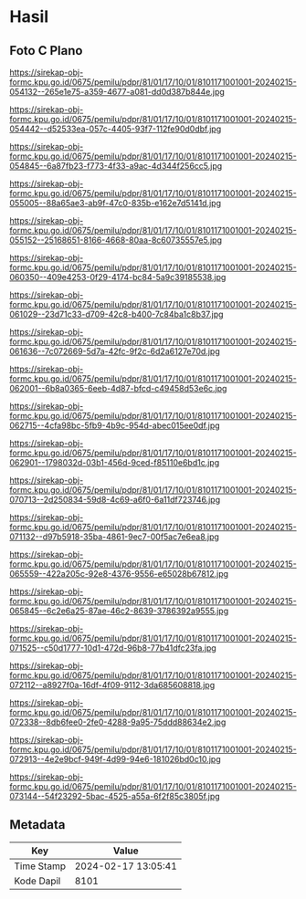 # Hasil

## Foto C Plano

https://sirekap-obj-formc.kpu.go.id/0675/pemilu/pdpr/81/01/17/10/01/8101171001001-20240215-054132--265e1e75-a359-4677-a081-dd0d387b844e.jpg

https://sirekap-obj-formc.kpu.go.id/0675/pemilu/pdpr/81/01/17/10/01/8101171001001-20240215-054442--d52533ea-057c-4405-93f7-112fe90d0dbf.jpg

https://sirekap-obj-formc.kpu.go.id/0675/pemilu/pdpr/81/01/17/10/01/8101171001001-20240215-054845--6a87fb23-f773-4f33-a9ac-4d344f256cc5.jpg

https://sirekap-obj-formc.kpu.go.id/0675/pemilu/pdpr/81/01/17/10/01/8101171001001-20240215-055005--88a65ae3-ab9f-47c0-835b-e162e7d5141d.jpg

https://sirekap-obj-formc.kpu.go.id/0675/pemilu/pdpr/81/01/17/10/01/8101171001001-20240215-055152--25168651-8166-4668-80aa-8c60735557e5.jpg

https://sirekap-obj-formc.kpu.go.id/0675/pemilu/pdpr/81/01/17/10/01/8101171001001-20240215-060350--409e4253-0f29-4174-bc84-5a9c39185538.jpg

https://sirekap-obj-formc.kpu.go.id/0675/pemilu/pdpr/81/01/17/10/01/8101171001001-20240215-061029--23d71c33-d709-42c8-b400-7c84ba1c8b37.jpg

https://sirekap-obj-formc.kpu.go.id/0675/pemilu/pdpr/81/01/17/10/01/8101171001001-20240215-061636--7c072669-5d7a-42fc-9f2c-6d2a6127e70d.jpg

https://sirekap-obj-formc.kpu.go.id/0675/pemilu/pdpr/81/01/17/10/01/8101171001001-20240215-062001--6b8a0365-6eeb-4d87-bfcd-c49458d53e6c.jpg

https://sirekap-obj-formc.kpu.go.id/0675/pemilu/pdpr/81/01/17/10/01/8101171001001-20240215-062715--4cfa98bc-5fb9-4b9c-954d-abec015ee0df.jpg

https://sirekap-obj-formc.kpu.go.id/0675/pemilu/pdpr/81/01/17/10/01/8101171001001-20240215-062901--1798032d-03b1-456d-9ced-f85110e6bd1c.jpg

https://sirekap-obj-formc.kpu.go.id/0675/pemilu/pdpr/81/01/17/10/01/8101171001001-20240215-070713--2d250834-59d8-4c69-a6f0-6a11df723746.jpg

https://sirekap-obj-formc.kpu.go.id/0675/pemilu/pdpr/81/01/17/10/01/8101171001001-20240215-071132--d97b5918-35ba-4861-9ec7-00f5ac7e6ea8.jpg

https://sirekap-obj-formc.kpu.go.id/0675/pemilu/pdpr/81/01/17/10/01/8101171001001-20240215-065559--422a205c-92e8-4376-9556-e65028b67812.jpg

https://sirekap-obj-formc.kpu.go.id/0675/pemilu/pdpr/81/01/17/10/01/8101171001001-20240215-065845--6c2e6a25-87ae-46c2-8639-3786392a9555.jpg

https://sirekap-obj-formc.kpu.go.id/0675/pemilu/pdpr/81/01/17/10/01/8101171001001-20240215-071525--c50d1777-10d1-472d-96b8-77b41dfc23fa.jpg

https://sirekap-obj-formc.kpu.go.id/0675/pemilu/pdpr/81/01/17/10/01/8101171001001-20240215-072112--a8927f0a-16df-4f09-9112-3da685608818.jpg

https://sirekap-obj-formc.kpu.go.id/0675/pemilu/pdpr/81/01/17/10/01/8101171001001-20240215-072338--8db6fee0-2fe0-4288-9a95-75ddd88634e2.jpg

https://sirekap-obj-formc.kpu.go.id/0675/pemilu/pdpr/81/01/17/10/01/8101171001001-20240215-072913--4e2e9bcf-949f-4d99-94e6-181026bd0c10.jpg

https://sirekap-obj-formc.kpu.go.id/0675/pemilu/pdpr/81/01/17/10/01/8101171001001-20240215-073144--54f23292-5bac-4525-a55a-6f2f85c3805f.jpg


## Metadata

| Key        | Value               |
| ---------- | ------------------- |
| Time Stamp | 2024-02-17 13:05:41 |
| Kode Dapil | 8101                |



